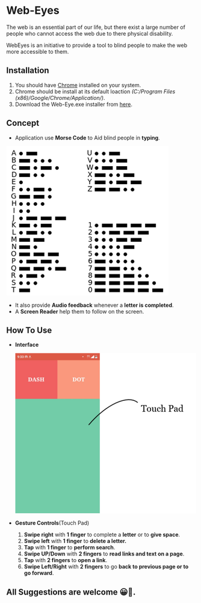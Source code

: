# Web-Eyes
The web is an essential part of our life, but there exist a large number of people who cannot access the web due to there physical disability.

WebEyes is an initiative to provide a tool to blind people to make the web more accessible to them.

## Installation
1. You should have [Chrome](https://www.google.com/intl/en_uk/chrome/) installed on your system.
2. Chrome should be install at its default loaction *(C:/Program Files (x86)/Google/Chrome/Application/)*.
3. Download the Web-Eye.exe installer from [here](https://github.com/Ayush-Rajniwal/Web-Eyes/releases/).

## Concept
* Application use **Morse Code** to Aid blind people in **typing**.

![Morse Code](/static/morse.png)

* It also provide **Audio feedback** whenever a **letter is completed**.
* A **Screen Reader** help them to follow on the screen.

## How To Use
* **Interface**

    ![Remote](/static/remote.png)

* **Gesture Controls**(Touch Pad)
    1. **Swipe right** with **1 finger** to complete a **letter** or to **give space**.
    2. **Swipe left** with **1 finger** to **delete a letter.**
    3. **Tap** with **1 finger** to **perform search**.
    4. **Swipe UP/Down** with **2 fingers** to **read links and text on a page**.
    5. **Tap** with **2 fingers** to **open a link**.
    6. **Swipe Left/Right** with **2 fingers** to go **back to previous page or to go forward**.

## All Suggestions are welcome 😀🌈. 
